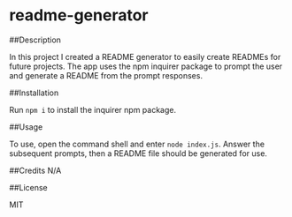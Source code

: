 # readme-generator

##Description

In this project I created a README generator to easily create READMEs for future projects. The app uses the npm inquirer package to prompt the user and generate a README from the prompt responses.

##Installation

Run `npm i` to install the inquirer npm package.

##Usage

To use, open the command shell and enter `node index.js`. Answer the subsequent prompts, then a README file should be generated for use.

##Credits
N/A

##License

MIT
